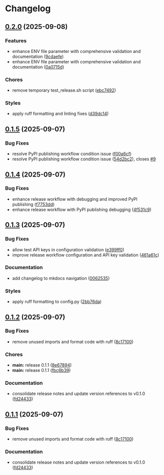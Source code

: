 # Changelog

## [0.2.0](https://github.com/madeinoz67/bank-statement-separator/compare/v0.1.5...v0.2.0) (2025-09-08)


### Features

* enhance ENV file parameter with comprehensive validation and documentation ([9cdaefe](https://github.com/madeinoz67/bank-statement-separator/commit/9cdaefe022deb3c796c983fe31f47e4b65847a86))
* enhance ENV file parameter with comprehensive validation and documentation ([0a0715d](https://github.com/madeinoz67/bank-statement-separator/commit/0a0715d530ff45f80b79f7a0f93c5352fb91e6b5))


### Chores

* remove temporary test_release.sh script ([ebc7492](https://github.com/madeinoz67/bank-statement-separator/commit/ebc74923800c7d51bef96c7d52ce58eaeb163f53))


### Styles

* apply ruff formatting and linting fixes ([d39dc14](https://github.com/madeinoz67/bank-statement-separator/commit/d39dc1493ad0d1a8a2bb6ad705ca7c4db7bbe4ac))

## [0.1.5](https://github.com/madeinoz67/bank-statement-separator/compare/v0.1.4...v0.1.5) (2025-09-07)


### Bug Fixes

* resolve PyPI publishing workflow condition issue ([f00a6cf](https://github.com/madeinoz67/bank-statement-separator/commit/f00a6cf7b7986655f83ae7b7f8dcee3741601fcc))
* resolve PyPI publishing workflow condition issue ([54d2bc2](https://github.com/madeinoz67/bank-statement-separator/commit/54d2bc2c69964671fc12086fdb64acb46848db3e)), closes [#9](https://github.com/madeinoz67/bank-statement-separator/issues/9)

## [0.1.4](https://github.com/madeinoz67/bank-statement-separator/compare/v0.1.3...v0.1.4) (2025-09-07)


### Bug Fixes

* enhance release workflow with debugging and improved PyPI publishing ([f7753dd](https://github.com/madeinoz67/bank-statement-separator/commit/f7753dd7ff7be554a38417635b9f3f00828515fd))
* enhance release workflow with PyPI publishing debugging ([4f531c9](https://github.com/madeinoz67/bank-statement-separator/commit/4f531c998c1aa9375b7e189de12907122e1ca9c6))

## [0.1.3](https://github.com/madeinoz67/bank-statement-separator/compare/v0.1.2...v0.1.3) (2025-09-07)


### Bug Fixes

* allow test API keys in configuration validation ([e399ff0](https://github.com/madeinoz67/bank-statement-separator/commit/e399ff0256abafc725a7a7d551991a8dacc8612b))
* improve release workflow configuration and API key validation ([461a61c](https://github.com/madeinoz67/bank-statement-separator/commit/461a61c93787cb1665de52ae800427852323d6ec))


### Documentation

* add changelog to mkdocs navigation ([0062535](https://github.com/madeinoz67/bank-statement-separator/commit/0062535eabb1e63ecf91898cde9527e55817bcd9))


### Styles

* apply ruff formatting to config.py ([2bb76da](https://github.com/madeinoz67/bank-statement-separator/commit/2bb76daca5a457fa85ade054362b2dd22fe1ed92))

## [0.1.2](https://github.com/madeinoz67/bank-statement-separator/compare/v0.1.1...v0.1.2) (2025-09-07)


### Bug Fixes

* remove unused imports and format code with ruff ([8c17100](https://github.com/madeinoz67/bank-statement-separator/commit/8c171007c57c5126a60c82f1062825078bc79b0a))


### Chores

* **main:** release 0.1.1 ([8e67894](https://github.com/madeinoz67/bank-statement-separator/commit/8e67894a3c9d74bd27390e16e666fc6a156e9b0a))
* **main:** release 0.1.1 ([fbc6b39](https://github.com/madeinoz67/bank-statement-separator/commit/fbc6b3971bd0c852f922bbf6e60080b9b8d185e0))


### Documentation

* consolidate release notes and update version references to v0.1.0 ([fd24433](https://github.com/madeinoz67/bank-statement-separator/commit/fd244338322e8a9f2fcfa5bcd7f099746e8a3e1c))

## [0.1.1](https://github.com/madeinoz67/bank-statement-separator/compare/v0.1.0...v0.1.1) (2025-09-07)


### Bug Fixes

* remove unused imports and format code with ruff ([8c17100](https://github.com/madeinoz67/bank-statement-separator/commit/8c171007c57c5126a60c82f1062825078bc79b0a))


### Documentation

* consolidate release notes and update version references to v0.1.0 ([fd24433](https://github.com/madeinoz67/bank-statement-separator/commit/fd244338322e8a9f2fcfa5bcd7f099746e8a3e1c))
